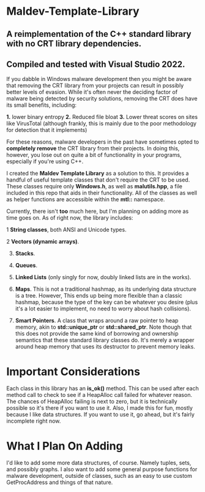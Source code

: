 # Maldev-Template-Library
## A reimplementation of the C++ standard library with no CRT library dependencies.
## Compiled and tested with Visual Studio 2022.

If you dabble in Windows malware development then you might be aware that removing the CRT 
library from your projects can result in possibly better levels of evasion.
While it's often never the deciding factor of malware being detected by security solutions,
removing the CRT does have its small benefits, including:

  **1.** lower binary entropy
  **2.** Reduced file bloat
  **3.** Lower threat scores on sites like VirusTotal (although frankly, this is
          mainly due to the poor methodology for detection that it implements)

For these reasons, malware developers in the past have sometimes opted to **completely remove** the CRT library
from their projects. In doing this, however, you lose out on quite a bit of functionality in your programs, especially if
you're using C++. 

I created the **Maldev Template Library** as a solution to this. It provides a handful of useful template classes that don't require the
CRT to be used. These classes require only **Windows.h**, as well as **malutils.hpp**, a file included in this repo that aids in their
functionality. All of the classes as well as helper functions are accessible within the **mtl::** namespace.

Currently, there isn't **too** much here, but I'm planning on adding more
as time goes on. As of right now, the library includes:

  1 **String classes**, both ANSI and Unicode types.
  
  2 **Vectors (dynamic arrays)**.
  
  3. **Stacks**.
  
  4. **Queues**.
  
  5. **Linked Lists** (only singly for now, doubly linked lists are in the works).
  
  6. **Maps**. This is not a traditional hashmap, as its underlying data structure is a tree. However,
      This ends up being more flexible than a classic hashmap, because the type of the key can be
      whatever you desire (plus it's a lot easier to implement, no need to worry about hash collisions).
  
  7. **Smart Pointers**. A class that wraps around a raw pointer to heap memory, akin to **std::unique_ptr** or
      **std::shared_ptr**. Note though that this does not provide the same kind of borrowing and ownership semantics that
      these standard library classes do. It's merely a wrapper around heap memory that uses its destructor to prevent memory leaks.

# Important Considerations
Each class in this library has an **is_ok()** method. This can be used after each method call to check to see if a HeapAlloc call failed for
whatever reason. The chances of HeapAlloc failing is next to zero, but it is technically possible so it's there if you want to use it.
Also, I made this for fun, mostly because I like data structures. If you want to use it, go ahead, but it's fairly incomplete right now.

# What I Plan On Adding
I'd like to add some more data structures, of course. Namely tuples, sets, and possibly graphs. I also want to add some general purpose functions
for malware development, outside of classes, such as an easy to use custom GetProcAddress and things of that nature.
